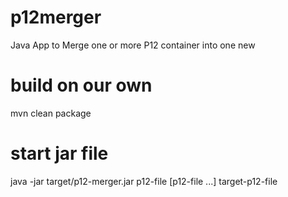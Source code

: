# p12merger
Java App to Merge one or more P12 container into one new

# build on our own
mvn clean package

# start jar file
java -jar target/p12-merger.jar p12-file [p12-file ...] target-p12-file

